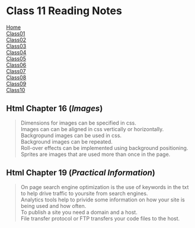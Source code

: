 # **Class 11 Reading Notes**

[Home](README.md)  
[Class01](Class01.md)  
[Class02](Class02.md)  
[Class03](Class03.md)  
[Class04](Class04.md)  
[Class05](Class05.md)  
[Class06](Class06.md)  
[Class07](Class07.md)  
[Class08](Class08.md)  
[Class09](Class09.md)  
[Class10](class10.md)  

## Html Chapter 16 (*Images*)

> Dimensions for images can be specified in css.  
> Images can can be aligned in css vertically or horizontally.  
> Backgropund images can be used in css.  
> Background images can be repeated.  
> Roll-over effects can be implemented using background positioning.  
> Sprites are images that are used more than once in the page.  

## Html Chapter 19 (*Practical Information*)

> On page search engine optimization is the use of keywords in the txt to help drive traffic to yoursite from search engines.  
> Analytics tools help to privide some information on how your site is being used and how often.  
> To publish a site you need a domain and a host.  
> File transfer protocol or FTP transfers your code files to the host.  
